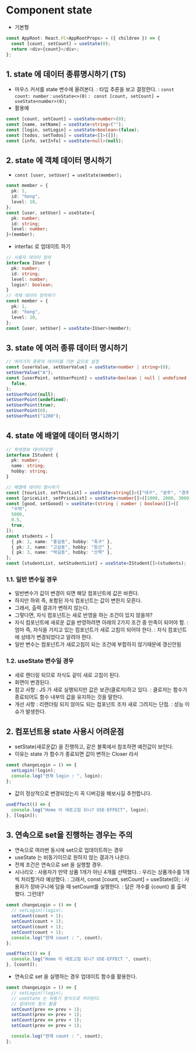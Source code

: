# Component state

- 기본형

```js
const AppRoot: React.FC<AppRootProps> = ({ children }) => {
  const [count, setCount] = useState(0);
  return <div>{count}</div>;
};
```

## 1. state 에 데이터 종류명시하기 (TS)

- 마우스 커서를 state 변수에 올려본다.
  : 타입 추론을 보고 결정한다.
  : `const count: number`
  : `useState<>(0)`
  : ` const [count, setCount] = useState<number>(0);`
- 활용예

```ts
const [count, setCount] = useState<number>(0);
const [name, setName] = useState<string>("");
const [login, setLogin] = useState<boolean>(false);
const [todos, setTodos] = useState<[]>([]);
const [info, setInfo] = useState<null>(null);
```

## 2. state 에 객체 데이터 명시하기

- `const [user, setUser] = useState(member);`

```ts
const member = {
  pk: 1,
  id: "hong",
  level: 10,
};
const [user, setUser] = useState<{
  pk: number;
  id: string;
  level: number;
}>(member);
```

- interfac 로 업데이트 하기

```ts
// 사용자 데이터 정의
interface IUser {
  pk: number;
  id: string;
  level: number;
  login?: boolean;
}
// 객체 데이터 정의하기
const member = {
  pk: 1,
  id: "hong",
  level: 10,
};
const [user, setUser] = useState<IUser>(member);
```

## 3. state 에 여러 종류 데이터 명시하기

```ts
// 여러가지 종류의 데이터를 기본 값으로 설정
const [userValue, setUserValue] = useState<number | string>(0);
setUserValue("A");
const [userPoint, setUserPoint] = useState<boolean | null | undefined | string>(
  false,
);
setUserPoint(null);
setUserPoint(undefined);
setUserPoint(true);
setUserPoint(0);
setUserPoint("1200");
```

## 4. state 에 배열에 데이터 명시하기

```ts
// 학생정보 데이터모양
interface IStudent {
  pk: number;
  name: string;
  hobby: string;
}

// 배열에 데이터 명시하기
const [tourList, setTourList] = useState<string[]>(["대구", "광주", "경주"]);
const [priceList, setPriceList] = useState<number[]>([1000, 2000, 3000]);
const [good, setGoood] = useState<(string | number | boolean)[]>([
  "수박",
  5000,
  0.5,
  true,
]);
const students = [
  { pk: 1, name: "홍길동", hobby: "축구" },
  { pk: 2, name: "고길동", hobby: "등산" },
  { pk: 3, name: "박길동", hobby: "산책" },
];
const [studentList, setStudentList] = useState<IStudent[]>(students);
```

### 1.1. 일반 변수일 경우

- 일반변수가 값이 변경이 되면 해당 컴포넌트에 값은 바뀐다.
- 하지만 하위 즉, 포함된 자식 컴포넌트는 값이 변한지 모른다.
- 그래서, 출력 결과가 변하지 않는다.
- 그렇다면, 자식 컴포넌트는 새로 반영을 하는 조건이 있지 않을까?
- 자식 컴포넌트에 새로운 값을 반영하려면 아래의 2가지 조건 중 만족이 되어야 함.
  : 엄마 즉, 자식을 가지고 있는 컴포넌트가 새로 고침이 되어야 한다.
  : 자식 컴포넌트에 상태가 변경되었다고 알려야 한다.
- 일반 변수는 컴포넌트가 새로고침이 되는 조건에 부합하지 않기때문에 갱신안됨

### 1.2. useState 변수일 경우

- 새로 랜더링 되므로 자식도 같이 새로 고침이 된다.
- 화면이 변경된다.
- 참고 사항
  : JS 가 새로 실행되지만 값은 보관(클로저)하고 있다.
  : 클로저는 함수가 종료되어도 함수 내부의 값을 유지하는 것을 말한다.
- 개선 사항
  : 리랜더링 되지 않아도 되는 컴포넌트 조차 새로 그려지는 단점.
  : 성능 이슈가 발생한다.

## 2. 컴포넌트용 state 사용시 어려운점

- setState(새로운값) 을 진행하고, 같은 블록에서 참조하면 예전값이 보인다.
- 이유는 state 가 함수가 종료되면 값이 변하는 Closer 라서

```js
const changeLogin = () => {
  setLogin(!login);
  console.log("현재 login : ", login);
};
```

- 값이 정상적으로 변경되었는지 꼭 디버깅을 해보시길 추천합니다.

```js
useEffect(() => {
  console.log("Home 이 새로고침 되니? USE-EFFECT", login);
}, [login]);
```

## 3. 연속으로 set을 진행하는 경우는 주의

- 연속으로 여러번 동시에 set으로 업데이트하는 경우
- useState 는 비동기이므로 원하지 않는 결과가 나온다.
- 전제 조건은 연속으로 set 을 실행할 경우.
- 시나리오
  : 사용자가 만약 상품 1개가 아닌 4개를 선택했다.
  : 우리는 상품개수를 1개씩 처리할거라 예상했다.
  : 그래서, const [count, setCount] = useState(0);
  : 사용자가 장바구니에 담을 때 setCount를 실행한다.
  : 담은 개수를 {count} 를 출력했다. 그런데?

```js
const changeLogin = () => {
  // setLogin(!login);
  setCount(count + 1);
  setCount(count + 1);
  setCount(count + 1);
  setCount(count + 1);
  console.log("현재 count : ", count);
};

useEffect(() => {
  console.log("Home 이 새로고침 되니? USE-EFFECT ", count);
}, [count]);
```

- 연속으로 set 을 실행하는 경우 업데이트 함수를 활용한다.

```js
const changeLogin = () => {
  // setLogin(!login);
  // useState 는 비동기 방식으로 처리된다.
  // 업데이트 함수 활용
  setCount(prev => prev + 1);
  setCount(prev => prev + 1);
  setCount(prev => prev + 1);
  setCount(prev => prev + 1);

  console.log("현재 count : ", count);
};
```
